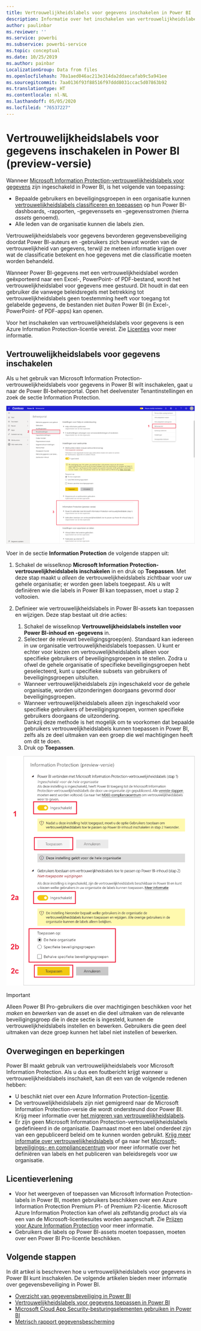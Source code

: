 ```yaml
---
title: Vertrouwelijkheidslabels voor gegevens inschakelen in Power BI
description: Informatie over het inschakelen van vertrouwelijkheidslabels voor gegevens in Power BI
author: paulinbar
ms.reviewer: ''
ms.service: powerbi
ms.subservice: powerbi-service
ms.topic: conceptual
ms.date: 10/25/2019
ms.author: painbar
LocalizationGroup: Data from files
ms.openlocfilehash: 70a1aed046ac213e314da2ddaecafab9c5a941ee
ms.sourcegitcommit: 7aa0136f93f88516f97ddd8031ccac5d07863b92
ms.translationtype: HT
ms.contentlocale: nl-NL
ms.lasthandoff: 05/05/2020
ms.locfileid: "76537227"
---
```

# <a name="enable-data-sensitivity-labels-in-power-bi-preview"></a>Vertrouwelijkheidslabels voor gegevens inschakelen in Power BI (preview-versie)

Wanneer [Microsoft Information Protection-vertrouwelijkheidslabels voor gegevens](https://docs.microsoft.com/microsoft-365/compliance/sensitivity-labels) zijn ingeschakeld in Power BI, is het volgende van toepassing:

* Bepaalde gebruikers en beveiligingsgroepen in een organisatie kunnen [vertrouwelijkheidslabels classificeren en toepassen](../designer/service-security-apply-data-sensitivity-labels.md) op hun Power BI-dashboards, -rapporten, -gegevenssets en -gegevensstromen (hierna *assets* genoemd).
* Alle leden van de organisatie kunnen die labels zien.

Vertrouwelijkheidslabels voor gegevens bevorderen gegevensbeveiliging doordat Power BI-auteurs en -gebruikers zich bewust worden van de vertrouwelijkheid van gegevens, terwijl ze meteen informatie krijgen over wat de classificatie betekent en hoe gegevens met die classificatie moeten worden behandeld.

Wanneer Power BI-gegevens met een vertrouwelijkheidslabel worden geëxporteerd naar een Excel-, PowerPoint- of PDF-bestand, wordt het vertrouwelijkheidslabel voor gegevens mee gestuurd. Dit houdt in dat een gebruiker die vanwege beleidsregels met betrekking tot vertrouwelijkheidslabels geen toestemming heeft voor toegang tot gelabelde gegevens, de bestanden niet *buiten* Power BI (in Excel-, PowerPoint- of PDF-apps) kan openen.

Voor het inschakelen van vertrouwelijkheidslabels voor gegevens is een Azure Information Protection-licentie vereist. Zie [Licenties](#licensing) voor meer informatie.

## <a name="enable-data-sensitivity-labels"></a>Vertrouwelijkheidslabels voor gegevens inschakelen

Als u het gebruik van Microsoft Information Protection-vertrouwelijkheidslabels voor gegevens in Power BI wilt inschakelen, gaat u naar de Power BI-beheerportal. Open het deelvenster Tenantinstellingen en zoek de sectie Information Protection.

![De sectie Information Protection zoeken](media/service-security-enable-data-sensitivity-labels/enable-data-sensitivity-labels-01.png)

Voer in de sectie **Information Protection** de volgende stappen uit:
1.  Schakel de wisselknop **Microsoft Information Protection-vertrouwelijkheidslabels inschakelen** in en druk op **Toepassen**. Met deze stap maakt u *alleen* de vertrouwelijkheidslabels zichtbaar voor uw gehele organisatie; er worden geen labels toegepast. Als u wilt definiëren wie die labels in Power BI kan toepassen, moet u stap 2 voltooien.
2.  Definieer wie vertrouwelijkheidslabels in Power BI-assets kan toepassen en wijzigen. Deze stap bestaat uit drie acties:
    1.  Schakel de wisselknop **Vertrouwelijkheidslabels instellen voor Power BI-inhoud en -gegevens** in.
    2.  Selecteer de relevant beveiligingsgroep(en). Standaard kan iedereen in uw organisatie vertrouwelijkheidslabels toepassen. U kunt er echter voor kiezen om vertrouwelijkheidslabels alleen voor specifieke gebruikers of beveiligingsgroepen in te stellen. Zodra u ofwel de gehele organisatie of specifieke beveiligingsgroepen hebt geselecteerd, kunt u specifieke subsets van gebruikers of beveiligingsgroepen uitsluiten.
    * Wanneer vertrouwelijkheidslabels zijn ingeschakeld voor de gehele organisatie, worden uitzonderingen doorgaans gevormd door beveiligingsgroepen.
    * Wanneer vertrouwelijkheidslabels alleen zijn ingeschakeld voor specifieke gebruikers of beveiligingsgroepen, vormen specifieke gebruikers doorgaans de uitzondering.  
    Dankzij deze methode is het mogelijk om te voorkomen dat bepaalde gebruikers vertrouwelijkheidslabels kunnen toepassen in Power BI, zelfs als ze deel uitmaken van een groep die wel machtigingen heeft om dit te doen.
    
    3. Druk op **Toepassen**.

![Vertrouwelijkheidslabels inschakelen](media/service-security-enable-data-sensitivity-labels/enable-data-sensitivity-labels-02.png)

> [!IMPORTANT]
> Alleen Power BI Pro-gebruikers die over machtigingen beschikken voor het *maken*  en *bewerken* van de asset en die deel uitmaken van de relevante beveiligingsgroep die in deze sectie is ingesteld, kunnen de vertrouwelijkheidslabels instellen en bewerken. Gebruikers die geen deel uitmaken van deze groep kunnen het label niet instellen of bewerken. 


## <a name="considerations-and-limitations"></a>Overwegingen en beperkingen

Power BI maakt gebruik van vertrouwelijkheidslabels voor Microsoft Information Protection. Als u dus een foutbericht krijgt wanneer u vertrouwelijkheidslabels inschakelt, kan dit een van de volgende redenen hebben:

* U beschikt niet over een Azure Information Protection-[licentie](#licensing).
* De vertrouwelijkheidslabels zijn niet gemigreerd naar de Microsoft Information Protection-versie die wordt ondersteund door Power BI. Krijg meer informatie over [het migreren van vertrouwelijkheidslabels](https://docs.microsoft.com/azure/information-protection/configure-policy-migrate-labels).
* Er zijn geen Microsoft Information Protection-vertrouwelijkheidslabels gedefinieerd in de organisatie. Daarnaast moet een label onderdeel zijn van een gepubliceerd beleid om te kunnen worden gebruikt. [Krijg meer informatie over vertrouwelijkheidslabels](https://docs.microsoft.com/Office365/SecurityCompliance/sensitivity-labels) of ga naar het [Microsoft-beveiligings- en compliancecentrum](https://sip.protection.office.com/sensitivity?flight=EnableMIPLabels) voor meer informatie over het definiëren van labels en het publiceren van beleidsregels voor uw organisatie.

## <a name="licensing"></a>Licentieverlening

* Voor het weergeven of toepassen van Microsoft Information Protection-labels in Power BI, moeten gebruikers beschikken over een Azure Information Protection Premium P1- of Premium P2-licentie. Microsoft Azure Information Protection kan ofwel als zelfstandig product als via een van de Microsoft-licentiesuites worden aangeschaft. Zie [Prijzen voor Azure Information Protection](https://azure.microsoft.com/pricing/details/information-protection/) voor meer informatie.
* Gebruikers die labels op Power BI-assets moeten toepassen, moeten over een Power BI Pro-licentie beschikken.


## <a name="next-steps"></a>Volgende stappen

In dit artikel is beschreven hoe u vertrouwelijkheidslabels voor gegevens in Power BI kunt inschakelen. De volgende artikelen bieden meer informatie over gegevensbeveiliging in Power BI. 

* [Overzicht van gegevensbeveiliging in Power BI](service-security-data-protection-overview.md)
* [Vertrouwelijkheidslabels voor gegevens toepassen in Power BI](../designer/service-security-apply-data-sensitivity-labels.md)
* [Microsoft Cloud App Security-besturingselementen gebruiken in Power BI](service-security-using-microsoft-cloud-app-security-controls.md)
* [Metrisch rapport gegevensbescherming](service-security-data-protection-metrics-report.md)